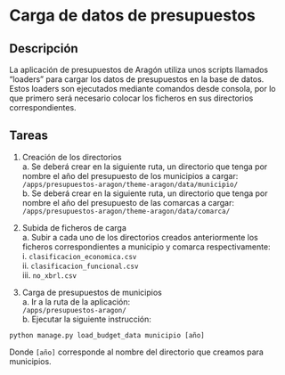 # Carga de datos de presupuestos

## Descripción
La aplicación de presupuestos de Aragón utiliza unos scripts llamados “loaders” para cargar los datos de presupuestos en la base de datos.   
Estos loaders son ejecutados mediante comandos desde consola, por lo que primero será necesario colocar los ficheros en sus directorios correspondientes.

## Tareas
1. Creación de los directorios  
        a. Se deberá crear en la siguiente ruta, un directorio que tenga por nombre el año del presupuesto de los municipios a cargar:  
`/apps/presupuestos-aragon/theme-aragon/data/municipio/`  
        b. Se deberá crear en la siguiente ruta, un directorio que tenga por nombre el año del presupuesto de las comarcas a cargar:    
`/apps/presupuestos-aragon/theme-aragon/data/comarca/`  

2. Subida de ficheros de carga  
        a. Subir a cada uno de los directorios creados anteriormente los ficheros correspondientes a municipio y comarca respectivamente:  
            i. `clasificacion_economica.csv`  
            ii. `clasificacion_funcional.csv`  
            iii. `no_xbrl.csv`  
            
3. Carga de presupuestos de municipios  
        a. Ir a la ruta de la aplicación:  
`/apps/presupuestos-aragon/`  
        b. Ejecutar la siguiente instrucción:  
```
python manage.py load_budget_data municipio [año]
```
Donde `[año]` corresponde al nombre del directorio que creamos para municipios.
